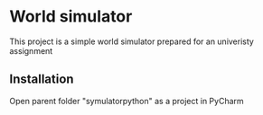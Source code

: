 # World simulator

This project is a simple world simulator prepared for an univeristy assignment

## Installation

Open parent folder "symulatorpython" as a project in PyCharm
